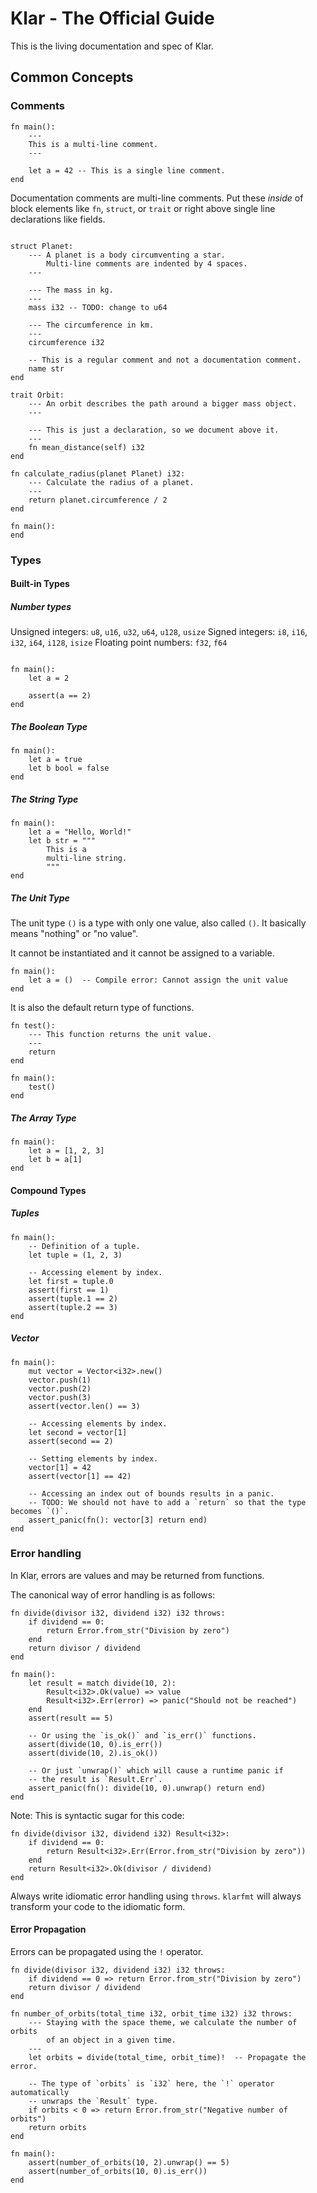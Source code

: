 # Klar - The Official Guide

This is the living documentation and spec of Klar.

## Common Concepts

### Comments

```klar
fn main():
    ---
    This is a multi-line comment.
    ---

    let a = 42 -- This is a single line comment.
end
```

Documentation comments are multi-line comments.
Put these _inside_ of block elements like `fn`, `struct`, or `trait`
or right above single line declarations like fields.

```klar

struct Planet:
    --- A planet is a body circumventing a star.
        Multi-line comments are indented by 4 spaces.
    ---

    --- The mass in kg.
    ---
    mass i32 -- TODO: change to u64

    --- The circumference in km.
    ---
    circumference i32

    -- This is a regular comment and not a documentation comment.
    name str
end

trait Orbit:
    --- An orbit describes the path around a bigger mass object.
    ---

    --- This is just a declaration, so we document above it.
    ---
    fn mean_distance(self) i32
end

fn calculate_radius(planet Planet) i32:
    --- Calculate the radius of a planet.
    ---
    return planet.circumference / 2
end

fn main():
end
```

### Types

#### Built-in Types

##### Number types

Unsigned integers: `u8`, `u16`, `u32`, `u64`, `u128`, `usize`
Signed integers: `i8`, `i16`, `i32`, `i64`, `i128`, `isize`
Floating point numbers: `f32`, `f64`

```klar

fn main():
    let a = 2

    assert(a == 2)
end
```

##### The Boolean Type

```klar
fn main():
    let a = true
    let b bool = false
end
```

##### The String Type

```klar
fn main():
    let a = "Hello, World!"
    let b str = """
        This is a
        multi-line string.
        """
end
```

##### The Unit Type

The unit type `()` is a type with only one value, also called `()`. It basically
means "nothing" or "no value".

It cannot be instantiated and it cannot be assigned to a variable.

```klar
fn main():
    let a = ()  -- Compile error: Cannot assign the unit value
end
```

It is also the default return type of functions.

```klar
fn test():
    --- This function returns the unit value.
    ---
    return
end

fn main():
    test()
end
```

##### The Array Type

```klar
fn main():
    let a = [1, 2, 3]
    let b = a[1]
end
```

#### Compound Types

##### Tuples

```klar
fn main():
    -- Definition of a tuple.
    let tuple = (1, 2, 3)

    -- Accessing element by index.
    let first = tuple.0
    assert(first == 1)
    assert(tuple.1 == 2)
    assert(tuple.2 == 3)
end
```

##### Vector

```klar
fn main():
    mut vector = Vector<i32>.new()
    vector.push(1)
    vector.push(2)
    vector.push(3)
    assert(vector.len() == 3)

    -- Accessing elements by index.
    let second = vector[1]
    assert(second == 2)

    -- Setting elements by index.
    vector[1] = 42
    assert(vector[1] == 42)

    -- Accessing an index out of bounds results in a panic.
    -- TODO: We should not have to add a `return` so that the type becomes `()`.
    assert_panic(fn(): vector[3] return end)
end
```

### Error handling

In Klar, errors are values and may be returned from functions.

The canonical way of error handling is as follows:

```klar
fn divide(divisor i32, dividend i32) i32 throws:
    if dividend == 0:
        return Error.from_str("Division by zero")
    end
    return divisor / dividend
end

fn main():
    let result = match divide(10, 2):
        Result<i32>.Ok(value) => value
        Result<i32>.Err(error) => panic("Should not be reached")
    end
    assert(result == 5)

    -- Or using the `is_ok()` and `is_err()` functions.
    assert(divide(10, 0).is_err())
    assert(divide(10, 2).is_ok())

    -- Or just `unwrap()` which will cause a runtime panic if
    -- the result is `Result.Err`.
    assert_panic(fn(): divide(10, 0).unwrap() return end)
end
```

Note: This is syntactic sugar for this code:

```klar
fn divide(divisor i32, dividend i32) Result<i32>:
    if dividend == 0:
        return Result<i32>.Err(Error.from_str("Division by zero"))
    end
    return Result<i32>.Ok(divisor / dividend)
end
```

Always write idiomatic error handling using `throws`. `klarfmt` will
always transform your code to the idiomatic form.

#### Error Propagation

Errors can be propagated using the `!` operator.

```klar
fn divide(divisor i32, dividend i32) i32 throws:
    if dividend == 0 => return Error.from_str("Division by zero")
    return divisor / dividend
end

fn number_of_orbits(total_time i32, orbit_time i32) i32 throws:
    --- Staying with the space theme, we calculate the number of orbits
        of an object in a given time.
    ---
    let orbits = divide(total_time, orbit_time)!  -- Propagate the error.

    -- The type of `orbits` is `i32` here, the `!` operator automatically
    -- unwraps the `Result` type.
    if orbits < 0 => return Error.from_str("Negative number of orbits")
    return orbits
end

fn main():
    assert(number_of_orbits(10, 2).unwrap() == 5)
    assert(number_of_orbits(10, 0).is_err())
end
```
